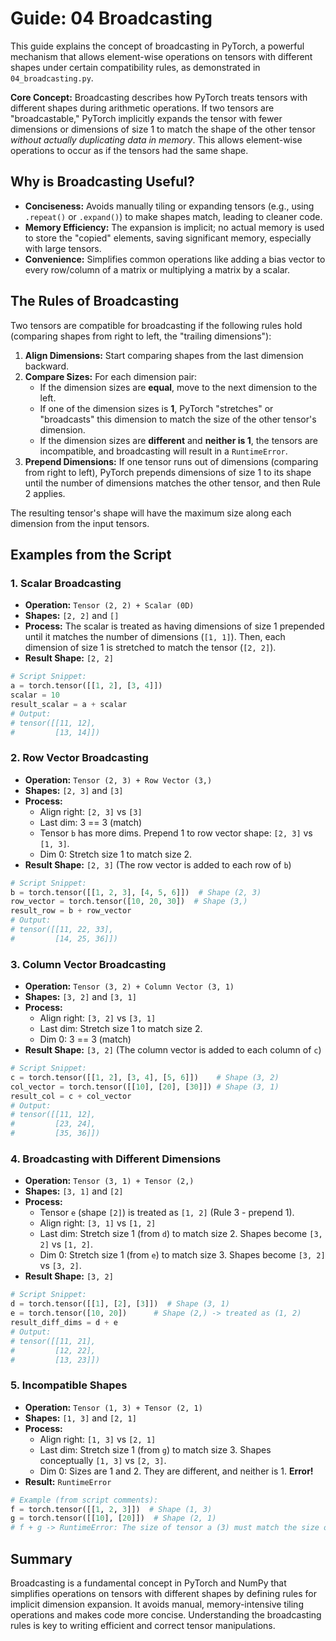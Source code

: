 # Guide: 04 Broadcasting

This guide explains the concept of broadcasting in PyTorch, a powerful mechanism that allows element-wise operations on tensors with different shapes under certain compatibility rules, as demonstrated in `04_broadcasting.py`.

**Core Concept:** Broadcasting describes how PyTorch treats tensors with different shapes during arithmetic operations. If two tensors are "broadcastable," PyTorch implicitly expands the tensor with fewer dimensions or dimensions of size 1 to match the shape of the other tensor _without actually duplicating data in memory_. This allows element-wise operations to occur as if the tensors had the same shape.

## Why is Broadcasting Useful?

- **Conciseness:** Avoids manually tiling or expanding tensors (e.g., using `.repeat()` or `.expand()`) to make shapes match, leading to cleaner code.
- **Memory Efficiency:** The expansion is implicit; no actual memory is used to store the "copied" elements, saving significant memory, especially with large tensors.
- **Convenience:** Simplifies common operations like adding a bias vector to every row/column of a matrix or multiplying a matrix by a scalar.

## The Rules of Broadcasting

Two tensors are compatible for broadcasting if the following rules hold (comparing shapes from right to left, the "trailing dimensions"):

1. **Align Dimensions:** Start comparing shapes from the last dimension backward.
2. **Compare Sizes:** For each dimension pair:
    - If the dimension sizes are **equal**, move to the next dimension to the left.
    - If one of the dimension sizes is **1**, PyTorch "stretches" or "broadcasts" this dimension to match the size of the other tensor's dimension.
    - If the dimension sizes are **different** and **neither is 1**, the tensors are incompatible, and broadcasting will result in a `RuntimeError`.
3. **Prepend Dimensions:** If one tensor runs out of dimensions (comparing from right to left), PyTorch prepends dimensions of size 1 to its shape until the number of dimensions matches the other tensor, and then Rule 2 applies.

The resulting tensor's shape will have the maximum size along each dimension from the input tensors.

## Examples from the Script

### 1. Scalar Broadcasting

- **Operation:** `Tensor (2, 2) + Scalar (0D)`
- **Shapes:** `[2, 2]` and `[]`
- **Process:** The scalar is treated as having dimensions of size 1 prepended until it matches the number of dimensions (`[1, 1]`). Then, each dimension of size 1 is stretched to match the tensor (`[2, 2]`).
- **Result Shape:** `[2, 2]`

```python
# Script Snippet:
a = torch.tensor([[1, 2], [3, 4]])
scalar = 10
result_scalar = a + scalar
# Output:
# tensor([[11, 12],
#         [13, 14]])
```

### 2. Row Vector Broadcasting

- **Operation:** `Tensor (2, 3) + Row Vector (3,)`
- **Shapes:** `[2, 3]` and `[3]`
- **Process:**
  - Align right: `[2, 3]` vs `[3]`
  - Last dim: 3 == 3 (match)
  - Tensor `b` has more dims. Prepend 1 to row vector shape: `[2, 3]` vs `[1, 3]`.
  - Dim 0: Stretch size 1 to match size 2.
- **Result Shape:** `[2, 3]` (The row vector is added to each row of `b`)

```python
# Script Snippet:
b = torch.tensor([[1, 2, 3], [4, 5, 6]])  # Shape (2, 3)
row_vector = torch.tensor([10, 20, 30])  # Shape (3,)
result_row = b + row_vector
# Output:
# tensor([[11, 22, 33],
#         [14, 25, 36]])
```

### 3. Column Vector Broadcasting

- **Operation:** `Tensor (3, 2) + Column Vector (3, 1)`
- **Shapes:** `[3, 2]` and `[3, 1]`
- **Process:**
  - Align right: `[3, 2]` vs `[3, 1]`
  - Last dim: Stretch size 1 to match size 2.
  - Dim 0: 3 == 3 (match)
- **Result Shape:** `[3, 2]` (The column vector is added to each column of `c`)

```python
# Script Snippet:
c = torch.tensor([[1, 2], [3, 4], [5, 6]])    # Shape (3, 2)
col_vector = torch.tensor([[10], [20], [30]]) # Shape (3, 1)
result_col = c + col_vector
# Output:
# tensor([[11, 12],
#         [23, 24],
#         [35, 36]])
```

### 4. Broadcasting with Different Dimensions

- **Operation:** `Tensor (3, 1) + Tensor (2,)`
- **Shapes:** `[3, 1]` and `[2]`
- **Process:**
  - Tensor `e` (shape `[2]`) is treated as `[1, 2]` (Rule 3 - prepend 1).
  - Align right: `[3, 1]` vs `[1, 2]`
  - Last dim: Stretch size 1 (from `d`) to match size 2. Shapes become `[3, 2]` vs `[1, 2]`.
  - Dim 0: Stretch size 1 (from `e`) to match size 3. Shapes become `[3, 2]` vs `[3, 2]`.
- **Result Shape:** `[3, 2]`

```python
# Script Snippet:
d = torch.tensor([[1], [2], [3]])  # Shape (3, 1)
e = torch.tensor([10, 20])      # Shape (2,) -> treated as (1, 2)
result_diff_dims = d + e
# Output:
# tensor([[11, 21],
#         [12, 22],
#         [13, 23]])
```

### 5. Incompatible Shapes

- **Operation:** `Tensor (1, 3) + Tensor (2, 1)`
- **Shapes:** `[1, 3]` and `[2, 1]`
- **Process:**
  - Align right: `[1, 3]` vs `[2, 1]`
  - Last dim: Stretch size 1 (from `g`) to match size 3. Shapes conceptually `[1, 3]` vs `[2, 3]`.
  - Dim 0: Sizes are 1 and 2. They are different, and neither is 1. **Error!**
- **Result:** `RuntimeError`

```python
# Example (from script comments):
f = torch.tensor([[1, 2, 3]])  # Shape (1, 3)
g = torch.tensor([[10], [20]])  # Shape (2, 1)
# f + g -> RuntimeError: The size of tensor a (3) must match the size of tensor b (2) at non-singleton dimension 1
```

## Summary

Broadcasting is a fundamental concept in PyTorch and NumPy that simplifies operations on tensors with different shapes by defining rules for implicit dimension expansion. It avoids manual, memory-intensive tiling operations and makes code more concise. Understanding the broadcasting rules is key to writing efficient and correct tensor manipulations.
